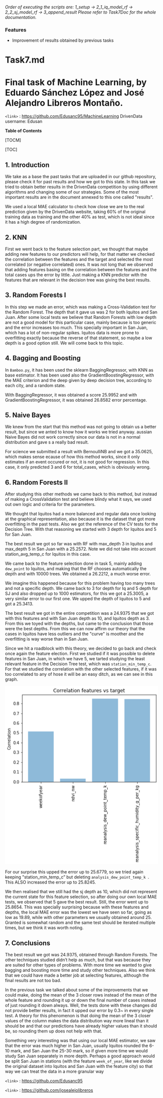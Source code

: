 *Order of executing the scripts are: 1_setup -> 2_1_iq_model_rf -> 2_2_sj_model_rf -> 3_append_result
Please refer to Task7Doc for the whole documentation.*



### Features

- Improvement of results obtained by previous tasks

# Task7.md
# Final task of Machine Learning, by Eduardo Sánchez López and José Alejandro Libreros Montaño.

`<link>` : <https://github.com/Edusanc95/MachineLearning>
DrivenData username: Edusan

**Table of Contents**

[TOCM]

[TOC]


## 1. Introduction
We take as a base the past tasks that are uploaded in our github repository, please check it for past results and how we got to this state. In this task we tried to obtain better results in the DrivenData competition by using different algorithms and changing some of our strategies. Some of the most important results are in the document annexed to this one called "results".

We used a local MAE calculator to check how close we are to the real prediction given by the DrivenData website, taking 60% of the original training data as training and the other 40% as test, which is not ideal since it has a high degree of randomization. 

## 2. KNN
First we went back to the feature selection part, we thought that maybe adding new features to our predictors will help, for that matter we checked the correlation between the features and the target and selected the most correlated (or negative correlated) ones. It was not long that we observed that adding features basing on the correlation between the features and the total cases ups the error by little. Just making a KNN predictor with the features that are relevant in the decision tree was giving the best results. 

## 3. Random Forests I
In this step we made an error, which was making a Cross-Validation test for the Random Forest. The depth that it gave us was 2 for both Iquitos and San Juan. After some local tests we believe that Random Forests with low depth are not a good model for this particular case, mainly because is too generic and the error increases too much. This specially important in San Juan, which has a lot of non-regular spikes. Iquitos data is more prone to overfitting exactly because the reverse of that statement, so maybe a low depth is a good option still. We will come back to this topic.

## 4. Bagging and Boosting

In `Bamboo.py`, it has been used the sklearn BaggingRegressor, with KNN as base estimator. It has been used also the GradientBoostingRegressor, with the MAE criterion and the deep given by deep decision tree, according to each city, and a random state.

With BaggingRegressor, it was obtained a score 25.9952 and with GradientBoostingRegressor, it was obtained 26.8582 error percentage.


## 5. Naive Bayes
We knew from the start that this method was not going to obtain us a better result, but since we anted to know how it works we tried anyway. aussian Naive Bayes did not work correctly since our data is not in a normal distribution and gave s a really bad result.

For science we submitted a result with BernoulliNB and we got a 35.0625, which makes sense ecause of how this method works, since it only estimates if an event occured or not, it is not good for regression. In this case, it only predicted 3 and 6 for total_cases, which is obviously wrong.

## 6. Random Forests II
After studying this other methods we came back to this method, but instead of making a CrossValidation test and believe blindy what it says, we used out own logic and criteria for the parameters.

We thought that Iquitos had a more balanced and regular data once looking at the graphical representation, also because it is the dataset that got more overfitting in the past tests. Also we got the reference of the CV tests for the Decision Tree. With that reasoning we started with 3 depth for Iquitos and 5 for San Juan.

The best result we got so far was with RF with max_depth 3 in Iquitos and max_depth 5 in San Juan with a 25.2572. Note we did not take into account station_avg_temp_c for Iquitos in this case. 

We came back to the feature selection done in task 5, mainly adding `dew_point` to Iquitos, and making that the RF chooses automatically the depth and with 10000 trees. We obtained a 26.2212, a much worse error.

We imagine this happened because for this problem having too many trees and not a specific depth. We came back to 3 for depth for Iq and 5 depth for SJ and also dropped up to 1000 estimators, for this we got a 25.3005, a very similar error to our first one. We upped the depth of Iquitos to 5 and got a 25.3413.

The best result we got in the entire competition was a 24.9375 that we got with this features and with San Juan depth as 10, and Iquitos depth as 3. From this we toyed with the depths, but came to the conclusion that those were the best depths. From this we can now affirm our theory that the cases in Iquitos have less outliers and the "curve" is moother and the overfitting is way worse than in San Juan.

Since we hit a roadblock with this theory, we decided to go back and check once again the feature election. First we studied if it was possible to delete features in San Juan, in which we have 5, we tarted studying the least relevant feature in the Decision Tree test, which was `station_min_temp_c`.
For that we studied the correlation with the other selected features, if it was too correlated to any of hose it will be an easy ditch, as we can see in this graph.

![](https://raw.githubusercontent.com/Edusanc95/MachineLearning/master/Task7/images/correlations-features-vs-target.png)


For our surprise this upped the error up to 25.6779, so we tried again keeping "station_min_temp_c” but deleting `analysis_dew_point_temp_k `. This ALSO increased the error up to 25.8245.

We then realised that we still had the sj depth as 10, which did not represent the current state for this feature selection, so after doing our own local MAE tests, we observed that 5 gave the best result. Still, the error went up to 25.8654. This was specially surprising because with these features and depths, the local MAE error was the lowest we have seen so far, going as low as 19.89, while with other parameters we usually obtained around 25. Granted is somewhat random and the same test should be iterated multiple times, but we think it was worth noting.



## 7. Conclusions

The best result we got was 24.9375, obtained through Random Forests. The other techniques studied didn’t help as much, but that was because they are suited for other types of problems. With more time we wanted to give bagging and boosting more time and study other techniques. Also we think that we could have made a better job at selecting features, although the final results are not too bad.

In the previous task we talked about some of the improvements that we could make, doing the mean of the 3 closer rows instead of the mean of the whole feature and rounding it up or down the final number of cases instead of just rounding it down always. Well, the tests done with these changes did not provide better results, in fact it upped our error by 0.3~ in every single test. A theory for this phenomenon is that doing the mean of the 3 closer values of the column makes the data distribution way more lineal than it should be and that our predictions have already higher values than it should be, so rounding them up does not help with that.

Something very interesting was that using our local MAE estimator, we saw that the error was much higher in San Juan, usually Iquitos rounded the 6-10 mark, and San Juan the 25-30 mark, so if given more time we would study San Juan separately in more depth. Perhaps a good approach would be split San Juan in stations (with the feature `week_of_year`, like we divide the original dataset into Iquitos and San Juan with the feature city) so that way we can treat the data in a more granular way

`<link>` : <https://github.com/Edusanc95>

`<link>` : <https://github.com/josealejolibreros>

